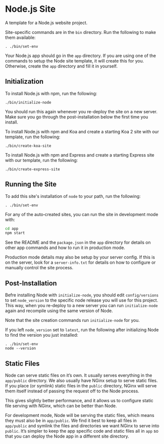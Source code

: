 # Node.js Site #

A template for a Node.js website project.

Site-specific commands are in the `bin` directory. Run the following to make
them available:

    . ./bin/set-env

Your Node.js app should go in the `app` directory. If you are using one of the
commands to setup the Node site template, it will create this for you.
Otherwise, create the `app` directory and fill it in yourself.


## Initialization ##

To install Node.js with npm, run the following:

    ./bin/initialize-node

You should run this again whenever you re-deploy the site on a new server. Make
sure you go through the post-installation below the first time you install.

To install Node.js with npm and Koa and create a starting Koa 2 site with our
template, run the following:

    ./bin/create-koa-site

To install Node.js with npm and Express and create a starting Express site with
our template, run the following:

    ./bin/create-express-site


## Running the Site ##

To add this site's installation of `node` to your path, run the following:

    . ./bin/set-env

For any of the auto‐created sites, you can run the site in development mode with:

```bash
cd app
npm start
```

See the README and the `package.json` in the `app` directory for details on
other app commands and how to run it in production mode.

Production mode details may also be setup by your server config. If this is on
the server, look for a `server-info.txt` for details on how to configure or
manually control the site process.


## Post-Installation ##

Befre installing Node with `initialize-node`, you should edit `config/versions`
to set `node_version` to the specific node release you will use for this
project. This way, when you re-deploy to a new server you can run
`initialize-node` again and recompile using the same version of Node.

Note that the site creation commands run `initialize-node` for you.

If you left `node_version` set to `latest`, run the following after
initializing Node to find the version you just installed:

    . ./bin/set-env
    node --version


## Static Files ##

Node can serve static files on it’s own. It usually serves everything in the
`app/public` directory. We also usually have NGinx setup to serve static files.
If you place (or symlink) static files in the `public` directory, NGinx will
serve them itself instead of passing the request off to the Node process.

This gives slightly better performance, and it allows us to configure static
file serving with NGinx, which can be better than Node.

For development mode, Node will be serving the static files, which means they
must also be in `app/public`. We find it best to keep all files in `app/public`
and symlink the files and directories we want NGinx to serve into `public`.
It’s simpler to keep the app specific code and static files all in `app` so
that you can deploy the Node app in a different site directory.
